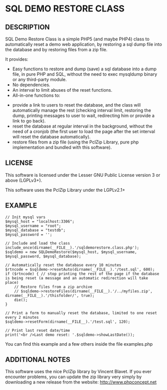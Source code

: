 ﻿SQL DEMO RESTORE CLASS
======================

DESCRIPTION
-----------

SQL Demo Restore Class is a simple PHP5 (and maybe PHP4) class to automatically reset a demo web application, by restoring a sql dump file into the database and by restoring files from a zip file.

It provides:

- Easy functions to restore and dump (save) a sql database into a dump file, in pure PHP and SQL, without the need to exec mysqldump binary or any third-party module.
- No dependencies.
- An interval to limit abuses of the reset functions.
- All-in-one functions to:
 * provide a link to users to reset the database, and the class will automatically manage the rest (checking interval limit, restoring the dump, printing messages to user to wait, redirecting him or provide a link to go back).
 * reset the database at regular interval in the background, without the need of a cronjob (the first user to load the page after the set interval will reset the database automatically).
 * restore files from a zip file (using the PclZip Library, pure php implementation and bundled with this software).

LICENSE
-------
This software is licensed under the Lesser GNU Public License version 3 or above (LGPLv3+).

This software uses the PclZip Library under the LGPLv2.1+

EXAMPLE
-------
 
    // Init mysql vars
    $mysql_host = "localhost:3306";
    $mysql_username = "root";
    $mysql_database = "testdb";
    $mysql_password = '';

    // Include and load the class
    include_once(dirname(__FILE__).'/sqldemorestore.class.php');
    $sqldemo = new SQLDemoRestore($mysql_host, $mysql_username, $mysql_password, $mysql_database);

    // Automatically reset the database every 10 minutes
    $rtncode = $sqldemo->resetAuto(dirname(__FILE__).'/test.sql', 600);
    if ($rtncode) { // stop printing the rest of the page if the database is being reset (a message and an automatic redirection will take place)
        // Restore files from a zip archive
        // $sqldemo->restoreFiles(dirname(__FILE__).'/../myfiles.zip', dirname(__FILE__).'/thisfolder/', true);
        die();
    }

    // Print a form to manually reset the database, limited to one reset every 2 minutes
    $sqldemo->resetForm(dirname(__FILE__).'/test.sql', 120);

    // Print last reset date/time
    print('<br />Last demo reset: '.$sqldemo->showLastDate());
    
You can find this example and a few others inside the file examples.php

ADDITIONAL NOTES
----------------
This software uses the nice PclZip library by Vincent Blavet. If you ever encounter problems, you can update the zip library very simply by downloading a new release from the website:
http://www.phpconcept.net
